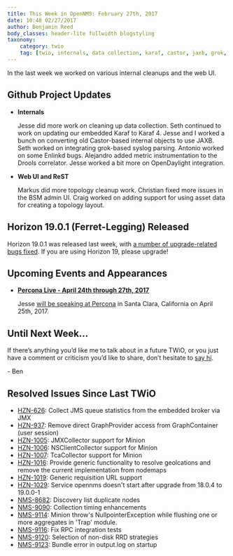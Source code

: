 ```yaml
---
title: This Week in OpenNMS: February 27th, 2017
date: 10:48 02/27/2017
author: Benjamin Reed
body_classes: header-lite fullwidth blogstyling
taxonomy:
    category: twio
    tag: [twio, internals, data collection, karaf, castor, jaxb, grok, syslog, enlinkd, drools, opendaylight, topology, bsm, horizon, percona live]
---
```


In the last week we worked on various internal cleanups and the web UI.

<!-- git log --all --no-merges --since='2017-02-21 00:00:00' --until='2017-02-27 00:00:00' --format='%Cblue%ai %Cgreen%aN %Cred%d %Creset%s %Cblue(%H)' | sort | less -R -->

## Github Project Updates

* __Internals__

  Jesse did more work on cleaning up data collection. Seth continued to work on updating our embedded Karaf to Karaf 4.  Jesse and I worked a bunch on converting old Castor-based internal objects to use JAXB.  Seth worked on integrating grok-based syslog parsing.  Antonio worked on some Enlinkd bugs.  Alejandro added metric instrumentation to the Drools correlator.  Jesse worked a bit more on OpenDaylight integration.

* __Web UI and ReST__

  Markus did more topology cleanup work. Christian fixed more issues in the BSM admin UI.  Craig worked on adding support for using asset data for creating a topology layout.


## Horizon 19.0.1 (Ferret-Legging) Released

Horizon 19.0.1 was released last week, with [a number of upgrade-related bugs fixed](https://www.opennms.org/en/blog/releases/2017-02-22-opennms-horizon-19.0.1).  If you are using Horizon 19, please upgrade!


## Upcoming Events and Appearances

* __[Percona Live - April 24th through 27th, 2017](https://www.percona.com/live/17/)__

  Jesse [will be speaking at Percona](https://www.percona.com/live/17/users/jesse-white) in Santa Clara, California on April 25th, 2017.


## Until Next Week…

If there’s anything you’d like me to talk about in a future TWiO, or you just have a comment or criticism you’d like to share, don’t hesitate to [say hi](mailto:twio@opennms.org).

\- Ben

## Resolved Issues Since Last TWiO

* [HZN-626](https://issues.opennms.org/browse/HZN-626): Collect JMS queue statistics from the embedded broker via JMX
* [HZN-937](https://issues.opennms.org/browse/HZN-937): Remove direct GraphProvider access from GraphContainer (user session)
* [HZN-1005](https://issues.opennms.org/browse/HZN-1005): JMXCollector support for Minion
* [HZN-1006](https://issues.opennms.org/browse/HZN-1006): NSClientCollector support for Minion
* [HZN-1007](https://issues.opennms.org/browse/HZN-1007): TcaCollector support for Minion
* [HZN-1016](https://issues.opennms.org/browse/HZN-1016): Provide generic functionality to resolve geolcations and remove the current implementation from nodemaps
* [HZN-1019](https://issues.opennms.org/browse/HZN-1019): Generic requisition URL support
* [HZN-1029](https://issues.opennms.org/browse/HZN-1029): Service opennms doesn't start after upgrade from 18.0.4 to 19.0.0-1
* [NMS-8682](https://issues.opennms.org/browse/NMS-8682): Discovery list duplicate nodes
* [NMS-9090](https://issues.opennms.org/browse/NMS-9090): Collection timing enhancements
* [NMS-9114](https://issues.opennms.org/browse/NMS-9114): Minion throw's NullpointerException while flushing one or more aggregates in 'Trap' module.
* [NMS-9116](https://issues.opennms.org/browse/NMS-9116): Fix RPC integration tests
* [NMS-9120](https://issues.opennms.org/browse/NMS-9120): Selection of non-disk RRD strategies
* [NMS-9123](https://issues.opennms.org/browse/NMS-9123): Bundle error in output.log on startup


<!--
  https://github.com/OpenNMS/twio-fodder/blob/master/scripts/twio-issues-list.pl
-->
